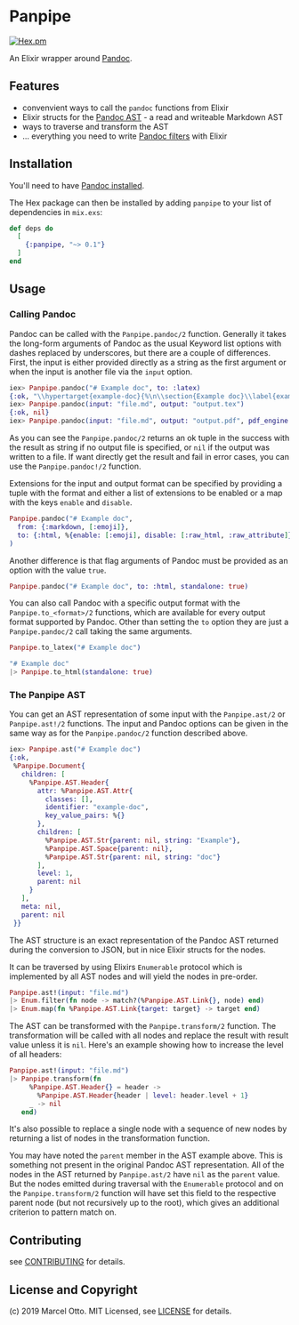 # Panpipe

[![Hex.pm](https://img.shields.io/hexpm/v/panpipe.svg?style=flat-square)](https://hex.pm/packages/panpipe)


An Elixir wrapper around [Pandoc].


## Features

- convenvient ways to call the `pandoc` functions from Elixir
- Elixir structs for the [Pandoc AST] - a read and writeable Markdown AST
- ways to traverse and transform the AST
- ... everything you need to write [Pandoc filters] with Elixir


## Installation

You'll need to have [Pandoc installed](https://pandoc.org/installing.html). 

The Hex package can then be installed by adding `panpipe` to your list of dependencies in `mix.exs`:

```elixir
def deps do
  [
    {:panpipe, "~> 0.1"}
  ]
end
```


## Usage

### Calling Pandoc

Pandoc can be called with the `Panpipe.pandoc/2` function. Generally it takes the long-form arguments of Pandoc as the usual Keyword list options with dashes replaced by underscores, but there are a couple of differences. First, the input is either provided directly as a string as the first argument or when the input is another file via the `input` option.

```elixir
iex> Panpipe.pandoc("# Example doc", to: :latex)
{:ok, "\\hypertarget{example-doc}{%\n\\section{Example doc}\\label{example-doc}}\n"}
iex> Panpipe.pandoc(input: "file.md", output: "output.tex")
{:ok, nil}
iex> Panpipe.pandoc(input: "file.md", output: "output.pdf", pdf_engine: :xelatex, variable: "linkcolor=blue")
```

As you can see the `Panpipe.pandoc/2` returns an ok tuple in the success with the result as string if no output file is specified, or `nil` if the output was written to a file. If want directly get the result and fail in error cases, you can use the `Panpipe.pandoc!/2` function.

Extensions for the input and output format can be specified by providing a tuple with the format and either a list of extensions to be enabled or a map with the keys `enable` and `disable`.

``` elixir
Panpipe.pandoc("# Example doc", 
  from: {:markdown, [:emoji]}, 
  to: {:html, %{enable: [:emoji], disable: [:raw_html, :raw_attribute]}}
)
```

Another difference is that flag arguments of Pandoc must be provided as an option with the value `true`.

```elixir
Panpipe.pandoc("# Example doc", to: :html, standalone: true)
```

You can also call Pandoc with a specific output format with the `Panpipe.to_<format>/2` functions, which are available for every output format supported by Pandoc. Other than setting the `to` option they are just a `Panpipe.pandoc/2` call taking the same arguments.

```elixir
Panpipe.to_latex("# Example doc")

"# Example doc"
|> Panpipe.to_html(standalone: true)
```



### The Panpipe AST

You can get an AST representation of some input with the `Panpipe.ast/2` or `Panpipe.ast!/2` functions. The input and Pandoc options can be given in the same way as for the `Panpipe.pandoc/2` function described above. 

```elixir
iex> Panpipe.ast("# Example doc")
{:ok,
 %Panpipe.Document{
   children: [
     %Panpipe.AST.Header{
       attr: %Panpipe.AST.Attr{
         classes: [],
         identifier: "example-doc",
         key_value_pairs: %{}
       },
       children: [
         %Panpipe.AST.Str{parent: nil, string: "Example"},
         %Panpipe.AST.Space{parent: nil},
         %Panpipe.AST.Str{parent: nil, string: "doc"}
       ],
       level: 1,
       parent: nil
     }
   ],
   meta: nil,
   parent: nil
 }}
```

The AST structure is an exact representation of the Pandoc AST returned during the conversion to JSON, but in nice Elixir structs for the nodes. 

It can be traversed by using Elixirs `Enumerable` protocol which is implemented by all AST nodes and will yield the nodes in pre-order.

```elixir
Panpipe.ast!(input: "file.md")
|> Enum.filter(fn node -> match?(%Panpipe.AST.Link{}, node) end)
|> Enum.map(fn %Panpipe.AST.Link{target: target} -> target end)
```

The AST can be transformed with the `Panpipe.transform/2` function. The transformation will be called with all nodes and replace the result with result value unless it is `nil`. Here's an example showing how to increase the level of all headers:

```elixir
Panpipe.ast!(input: "file.md")
|> Panpipe.transform(fn 
     %Panpipe.AST.Header{} = header ->
       %Panpipe.AST.Header{header | level: header.level + 1}
     _ -> nil
   end)
```

It's also possible to replace a single node with a sequence of new nodes by returning a list of nodes in the transformation function.

You may have noted the `parent` member in the AST example above. This is something not present in the original Pandoc AST representation. All of the nodes in the AST returned by `Panpipe.ast/2` have `nil` as the `parent` value. But the nodes emitted during traversal with the `Enumerable` protocol and on the `Panpipe.transform/2` function will have set this field to the respective parent node (but not recursively up to the root), which gives an additional criterion to pattern match on.


## Contributing

see [CONTRIBUTING](CONTRIBUTING.md) for details.



## License and Copyright

(c) 2019 Marcel Otto. MIT Licensed, see [LICENSE](LICENSE.md) for details.


[Pandoc]:           https://pandoc.org/
[Pandoc filters]:   https://pandoc.org/filters.html
[Pandoc AST]:       http://hackage.haskell.org/package/pandoc-types/docs/Text-Pandoc-Definition.html
